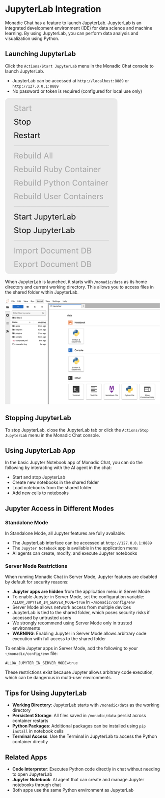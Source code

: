 # JupyterLab Integration

Monadic Chat has a feature to launch JupyterLab. JupyterLab is an integrated development environment (IDE) for data science and machine learning. By using JupyterLab, you can perform data analysis and visualization using Python.

## Launching JupyterLab

Click the `Actions/Start JupyterLab` menu in the Monadic Chat console to launch JupyterLab.

- JupyterLab can be accessed at `http://localhost:8889` or `http://127.0.0.1:8889`
- No password or token is required (configured for local use only)

![Action menu](../assets/images/jupyter-start-stop.png ':size=190')

When JupyterLab is launched, it starts with `/monadic/data` as its home directory and current working directory. This allows you to access files in the shared folder within JupyterLab.

![JupyterLab Terminal](../assets/images/jupyterlab-terminal.png ':size=600')

## Stopping JupyterLab

To stop JupyterLab, close the JupyterLab tab or click the `Actions/Stop JupyterLab` menu in the Monadic Chat console.

## Using JupyterLab App

In the basic Jupyter Notebook app of Monadic Chat, you can do the following by interacting with the AI agent in the chat:

- Start and stop JupyterLab
- Create new notebooks in the shared folder
- Load notebooks from the shared folder
- Add new cells to notebooks

## Jupyter Access in Different Modes

### Standalone Mode

In Standalone Mode, all Jupyter features are fully available:
- The JupyterLab interface can be accessed at `http://127.0.0.1:8889`
- The `Jupyter Notebook` app is available in the application menu
- AI agents can create, modify, and execute Jupyter notebooks

### Server Mode Restrictions

When running Monadic Chat in Server Mode, Jupyter features are disabled by default for security reasons:

- **Jupyter apps are hidden** from the application menu in Server Mode
- To enable Jupyter in Server Mode, set the configuration variable: `ALLOW_JUPYTER_IN_SERVER_MODE=true` in `~/monadic/config/env`
- Server Mode allows network access from multiple devices
- JupyterLab is tied to the shared folder, which poses security risks if accessed by untrusted users
- We strongly recommend using Server Mode only in trusted environments
- **WARNING**: Enabling Jupyter in Server Mode allows arbitrary code execution with full access to the shared folder

To enable Jupyter apps in Server Mode, add the following to your `~/monadic/config/env` file:
```
ALLOW_JUPYTER_IN_SERVER_MODE=true
```

These restrictions exist because Jupyter allows arbitrary code execution, which can be dangerous in multi-user environments.

## Tips for Using JupyterLab

- **Working Directory**: JupyterLab starts with `/monadic/data` as the working directory
- **Persistent Storage**: All files saved in `/monadic/data` persist across container restarts
- **Python Packages**: Additional packages can be installed using `pip install` in notebook cells
- **Terminal Access**: Use the Terminal in JupyterLab to access the Python container directly

## Related Apps

- **Code Interpreter**: Executes Python code directly in chat without needing to open JupyterLab
- **Jupyter Notebook**: AI agent that can create and manage Jupyter notebooks through chat
- Both apps use the same Python environment as JupyterLab

